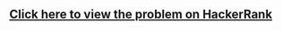 ## [Click here to view the problem on HackerRank](https://www.hackerrank.com/challenges/kaprekar-numbers/problem)